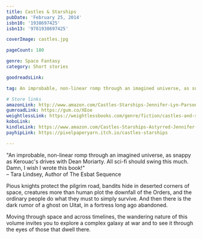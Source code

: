 ```yaml
---
title: Castles & Starships
pubDate: 'February 25, 2014'
isbn10: '1938697425'
isbn13: '9781938697425'

coverImage: castles.jpg

pageCount: 180

genre: Space Fantasy
category: Short stories

goodreadsLink: 

tag: An improbable, non-linear romp through an imagined universe, as snappy as Kerouac's drives with Dean Moriarty.

# Store links
amazonLink: http://www.amazon.com/Castles-Starships-Jennifer-Lyn-Parsons/dp/1938697421/ref=sr_1_1_bnp_1_pap?ie=UTF8&qid=1393215034&sr=8-1&keywords=castles+and+starships
gumroadLink: https://gum.co/XEoe
weightlessLink: https://weightlessbooks.com/genre/fiction/castles-and-starships-tales-from-the-astyrred/
koboLink: 
kindleLink: https://www.amazon.com/Castles-Starships-Astyrred-Jennifer-Parsons-ebook/dp/B00IFRG1PS
payhipLink: https://pixelpaperyarn.itch.io/castles-starships

---
```

<p class="text-center italic mt-5">"An improbable, non-linear romp through an imagined universe, as snappy as Kerouac's drives with Dean Moriarty. All sci-fi should swing this much. Damn, I wish I wrote this book!"<br> – Tara Lindsey, Author of The Esbat Sequence</p>

Pious knights protect the pilgrim road, bandits hide in deserted corners of space, creatures more than human plot the downfall of the Orders, and the ordinary people do what they must to simply survive. And then there is the dark rumor of a ghost on Uitat, in a fortress long ago abandoned.

Moving through space and across timelines, the wandering nature of this volume invites you to explore a complex galaxy at war and to see it through the eyes of those that dwell there.
